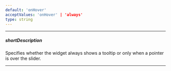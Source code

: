 ```yaml
---
default: 'onHover'
acceptValues: 'onHover' | 'always'
type: string
---
```

---
##### shortDescription
Specifies whether the widget always shows a tooltip or only when a pointer is over the slider.

---
